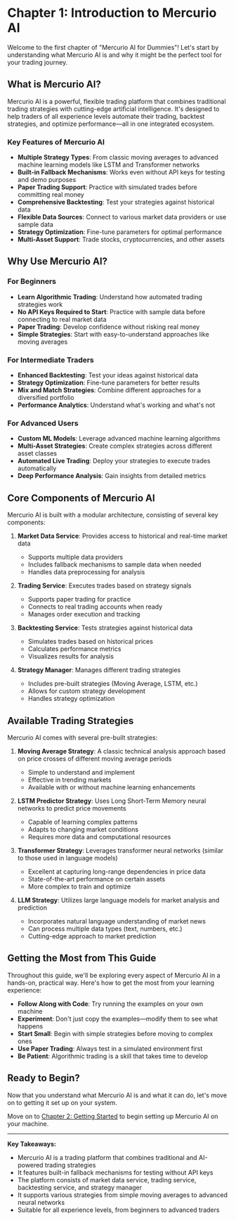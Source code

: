 # Chapter 1: Introduction to Mercurio AI

Welcome to the first chapter of "Mercurio AI for Dummies"! Let's start by understanding what Mercurio AI is and why it might be the perfect tool for your trading journey.

## What is Mercurio AI?

Mercurio AI is a powerful, flexible trading platform that combines traditional trading strategies with cutting-edge artificial intelligence. It's designed to help traders of all experience levels automate their trading, backtest strategies, and optimize performance—all in one integrated ecosystem.

### Key Features of Mercurio AI

- **Multiple Strategy Types**: From classic moving averages to advanced machine learning models like LSTM and Transformer networks
- **Built-in Fallback Mechanisms**: Works even without API keys for testing and demo purposes
- **Paper Trading Support**: Practice with simulated trades before committing real money
- **Comprehensive Backtesting**: Test your strategies against historical data
- **Flexible Data Sources**: Connect to various market data providers or use sample data
- **Strategy Optimization**: Fine-tune parameters for optimal performance
- **Multi-Asset Support**: Trade stocks, cryptocurrencies, and other assets

## Why Use Mercurio AI?

### For Beginners
- **Learn Algorithmic Trading**: Understand how automated trading strategies work
- **No API Keys Required to Start**: Practice with sample data before connecting to real market data
- **Paper Trading**: Develop confidence without risking real money
- **Simple Strategies**: Start with easy-to-understand approaches like moving averages

### For Intermediate Traders
- **Enhanced Backtesting**: Test your ideas against historical data
- **Strategy Optimization**: Fine-tune parameters for better results
- **Mix and Match Strategies**: Combine different approaches for a diversified portfolio
- **Performance Analytics**: Understand what's working and what's not

### For Advanced Users
- **Custom ML Models**: Leverage advanced machine learning algorithms
- **Multi-Asset Strategies**: Create complex strategies across different asset classes
- **Automated Live Trading**: Deploy your strategies to execute trades automatically
- **Deep Performance Analysis**: Gain insights from detailed metrics

## Core Components of Mercurio AI

Mercurio AI is built with a modular architecture, consisting of several key components:

1. **Market Data Service**: Provides access to historical and real-time market data
   - Supports multiple data providers
   - Includes fallback mechanisms to sample data when needed
   - Handles data preprocessing for analysis

2. **Trading Service**: Executes trades based on strategy signals
   - Supports paper trading for practice
   - Connects to real trading accounts when ready
   - Manages order execution and tracking

3. **Backtesting Service**: Tests strategies against historical data
   - Simulates trades based on historical prices
   - Calculates performance metrics
   - Visualizes results for analysis

4. **Strategy Manager**: Manages different trading strategies
   - Includes pre-built strategies (Moving Average, LSTM, etc.)
   - Allows for custom strategy development
   - Handles strategy optimization

## Available Trading Strategies

Mercurio AI comes with several pre-built strategies:

1. **Moving Average Strategy**: A classic technical analysis approach based on price crosses of different moving average periods
   - Simple to understand and implement
   - Effective in trending markets
   - Available with or without machine learning enhancements

2. **LSTM Predictor Strategy**: Uses Long Short-Term Memory neural networks to predict price movements
   - Capable of learning complex patterns
   - Adapts to changing market conditions
   - Requires more data and computational resources

3. **Transformer Strategy**: Leverages transformer neural networks (similar to those used in language models)
   - Excellent at capturing long-range dependencies in price data
   - State-of-the-art performance on certain assets
   - More complex to train and optimize

4. **LLM Strategy**: Utilizes large language models for market analysis and prediction
   - Incorporates natural language understanding of market news
   - Can process multiple data types (text, numbers, etc.)
   - Cutting-edge approach to market prediction

## Getting the Most from This Guide

Throughout this guide, we'll be exploring every aspect of Mercurio AI in a hands-on, practical way. Here's how to get the most from your learning experience:

- **Follow Along with Code**: Try running the examples on your own machine
- **Experiment**: Don't just copy the examples—modify them to see what happens
- **Start Small**: Begin with simple strategies before moving to complex ones
- **Use Paper Trading**: Always test in a simulated environment first
- **Be Patient**: Algorithmic trading is a skill that takes time to develop

## Ready to Begin?

Now that you understand what Mercurio AI is and what it can do, let's move on to getting it set up on your system. 

Move on to [Chapter 2: Getting Started](./02-getting-started.md) to begin setting up Mercurio AI on your machine.

---

**Key Takeaways:**
- Mercurio AI is a trading platform that combines traditional and AI-powered trading strategies
- It features built-in fallback mechanisms for testing without API keys
- The platform consists of market data service, trading service, backtesting service, and strategy manager
- It supports various strategies from simple moving averages to advanced neural networks
- Suitable for all experience levels, from beginners to advanced traders
